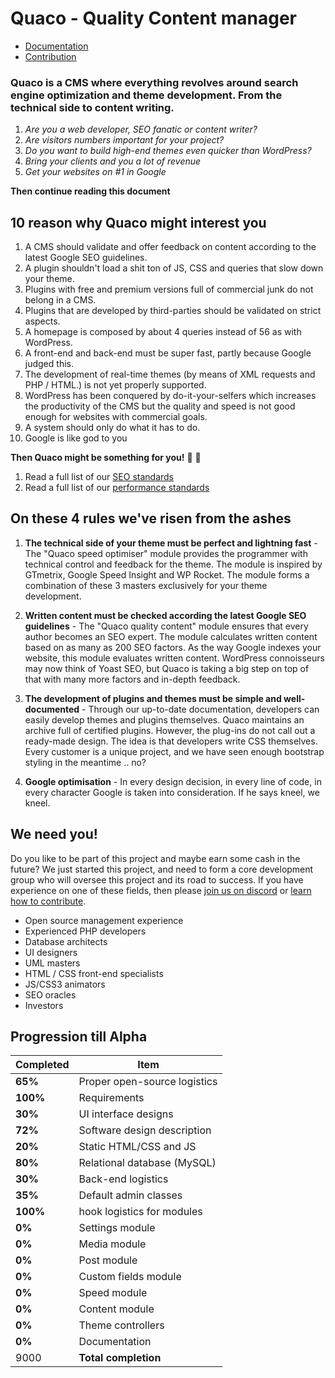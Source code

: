 # Quaco - Quality Content manager

  - [Documentation](https://github.com/beumerr/quaco/tree/master/docs)
  - [Contribution](https://github.com/beumerr/quaco/blob/master/CONTRIBUTING.md)
  
### Quaco is a CMS where everything revolves around search engine optimization and theme development. From the technical side to content writing.

 1. *Are you a web developer, SEO fanatic or content writer?*
 2. *Are visitors numbers important for your project?*
 3. *Do you want to build high-end themes even quicker than WordPress?*
 4. *Bring your clients and you a lot of revenue*
 5. *Get your websites on #1 in Google*

**Then continue reading this document**

## 10 reason why Quaco might interest you

1.  A CMS should validate and offer feedback on content according to the latest Google SEO guidelines.
2.  A plugin shouldn't load a shit ton of JS, CSS and queries that slow down your theme.
3.  Plugins with free and premium versions full of commercial junk do not belong in a CMS.
4.  Plugins that are developed by third-parties should be validated on strict aspects.
5.  A homepage is composed by about 4 queries instead of 56 as with WordPress.
6.  A front-end and back-end must be super fast, partly because Google judged this.
7.  The development of real-time themes (by means of XML requests and PHP / HTML.) is not yet properly supported.
8.  WordPress has been conquered by do-it-your-selfers which increases the productivity of the CMS but the quality and speed is not good enough for websites with commercial goals.
9.  A system should only do what it has to do.
10. Google is like god to you

**Then Quaco might be something for you!** :cake: :balloon:

1. Read a full list of our [SEO standards](https://github.com/beumerr/quaco/blob/master/docs/standards_seo.md)
2. Read a full list of our [performance standards](https://github.com/beumerr/quaco/blob/master/docs/standards_performance.md)

## On these 4 rules we've risen from the ashes

1.  **The technical side of your theme must be perfect and lightning fast** -
The "Quaco speed optimiser" module provides the programmer with technical control and feedback for the theme. The module is inspired by GTmetrix, Google Speed ​​Insight and WP Rocket. The module forms a combination of these 3 masters exclusively for your theme development.

2.  **Written content must be checked according the latest Google SEO guidelines** - 
The "Quaco quality content" module ensures that every author becomes an SEO expert. The module calculates written content based on as many as 200 SEO factors. As the way Google indexes your website, this module evaluates written content. WordPress connoisseurs may now think of Yoast SEO, but Quaco is taking a big step on top of that with many more factors and in-depth feedback.

3.  **The development of plugins and themes must be simple and well-documented** - 
Through our up-to-date documentation, developers can easily develop themes and plugins themselves. Quaco maintains an archive full of certified plugins. However, the plug-ins do not call out a ready-made design. The idea is that developers write CSS themselves. Every customer is a unique project, and we have seen enough bootstrap styling in the meantime .. no?

4.  **Google optimisation** - 
In every design decision, in every line of code, in every character Google is taken into consideration. If he says kneel, we kneel.

## We need you!
Do you like to be part of this project and maybe earn some cash in the future?
We just started this project, and need to form a core development group who will oversee this project and its road to success. If you have experience on one of these fields, then please [join us on discord](https://discord.gg/dxVNGtJ) or [learn how to contribute](https://github.com/beumerr/quaco/blob/master/CONTRIBUTING.md).

 - Open source management experience
 - Experienced PHP developers
 - Database architects
 - UI designers
 - UML masters
 - HTML / CSS front-end specialists
 - JS/CSS3 animators
 - SEO oracles
 - Investors

## Progression till Alpha 
| Completed | Item | 
|--|--|
| **65%**  | Proper open-source logistics  | 
| **100%** | Requirements |  
| **30%** | UI interface designs  |  
| **72%** | Software design description |  
| **20%** | Static HTML/CSS and JS |  
| **80%** | Relational database (MySQL) |  
| **30%** | Back-end logistics |  
| **35%** | Default admin classes |  
| **100%** | hook logistics for modules |  
| **0%** | Settings module |  
| **0%** | Media module |  
| **0%** | Post module |  
| **0%** | Custom fields module |  
| **0%** | Speed module |  
| **0%** | Content module |  
| **0%** | Theme controllers |  
| **0%** | Documentation |  
| 9000  | **Total completion** |
